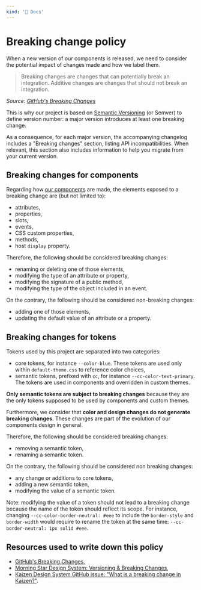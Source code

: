 ```yaml
---
kind: '📌 Docs'
---
```


# Breaking change policy

When a new version of our components is released, we need to consider the potential impact of changes made and how we label them.

> Breaking changes are changes that can potentially break an integration.
> Additive changes are changes that should not break an integration.

*Source: [GitHub's Breaking Changes](https://docs.github.com/en/rest/overview/breaking-changes)*

This is why our project is based on [Semantic Versioning](https://semver.org/) (or Semver) to define version number: a major version introduces at least one breaking change.

As a consequence, for each major version, the accompanying changelog includes a "Breaking changes" section, listing API incompatibilities.
When relevant, this section also includes information to help you migrate from your current version.

## Breaking changes for components

Regarding how [our components](https://www.clever-cloud.com/doc/clever-components/?path=/story/%F0%9F%93%8C-docs-web-components-guidelines-at-clever-cloud--page) are made, the elements exposed to a breaking change are (but not limited to):

* attributes,
* properties,
* slots,
* events,
* CSS custom properties,
* methods,
* host `display` property.

Therefore, the following should be considered breaking changes:

* renaming or deleting one of those elements,
* modifying the type of an attribute or property,
* modifying the signature of a public method,
* modifying the type of the object included in an event.

On the contrary, the following should be considered non-breaking changes:

* adding one of those elements,
* updating the default value of an attribute or a property.

## Breaking changes for tokens

Tokens used by this project are separated into two categories:

* core tokens, for instance `--color-blue`. These tokens are used only within `default-theme.css` to reference color choices,
* semantic tokens, prefixed with `cc`, for instance `--cc-color-text-primary`. The tokens are used in components and overridden in custom themes.

**Only semantic tokens are subject to breaking changes** because they are the only tokens supposed to be used by components and custom themes.

Furthermore, we consider that **color and design changes do not generate breaking changes**. These changes are part of the evolution of our components design in general.

Therefore, the following should be considered breaking changes:

* removing a semantic token,
* renaming a semantic token.

On the contrary, the following should be considered non breaking changes:

* any change or additions to core tokens,
* adding a new semantic token,
* modifying the value of a semantic token.

Note: modifying the value of a token should not lead to a breaking change because the name of the token should reflect its scope.
For instance, changing `--cc-color-border-neutral: #eee` to include the `border-style` and `border-width` would require to rename the token at the same time: `--cc-border-neutral: 1px solid #eee`.

## Resources used to write down this policy

* [GitHub's Breaking Changes](https://docs.github.com/en/rest/overview/breaking-changes?apiVersion=2022-11-28),
* [Morning Star Design System: Versioning & Breaking Changes](https://designsystem.morningstar.com/legacy/v/2.6.0/about/versioning.html),
* [Kaizen Design System GitHub issue: "What is a breaking change in Kaizen?"](https://github.com/cultureamp/kaizen-design-system/issues/675).
